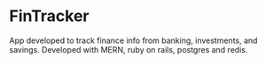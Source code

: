 # FinTracker

App developed to track finance info from banking, investments, and savings. Developed with MERN, ruby on rails, postgres and redis.
